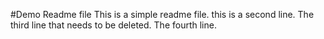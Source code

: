 #Demo Readme file
This is a simple readme file.
this is a second line.
The third line that needs to be deleted.
The fourth line.
